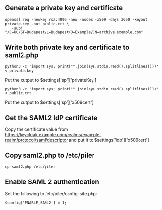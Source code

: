 ## Generate a private key and certificate

```
openssl req -newkey rsa:4096 -new -nodes -x509 -days 3650 -keyout private.key -out public.crt \
   -subj "/C=HU/ST=Budapest/L=Budapest/O=Example/CN=archive.example.com"
```

## Write both private key and certificate to saml2.php

```
python3 -c 'import sys; print("".join(sys.stdin.read().splitlines()))' < private.key
```

Put the output to $settings['sp']['privateKey']

```
python3 -c 'import sys; print("".join(sys.stdin.read().splitlines()))' < public.crt
```

Put the output to $settings['sp']['x509cert']

## Get the SAML2 IdP certificate

Copy the certificate value from https://keycloak.example.com/realms/example-realm/protocol/saml/descriptor
and put it to $settings['idp']['x509cert']

## Copy saml2.php to /etc/piler

```
cp saml2.php /etc/piler
```

## Enable SAML 2 authentication

Set the following to /etc/piler/config-site.php:

```
$config['ENABLE_SAML2'] = 1;
```
